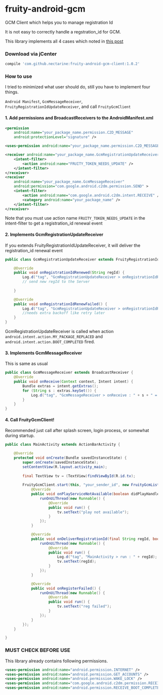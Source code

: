 fruity-android-gcm
==================

GCM Client which helps you to manage registration Id

It is not easy to correctly handle a regstration_id for GCM.

This library implements all 4 cases which noted in [this post](http://blog.pushbullet.com/2014/02/12/keeping-google-cloud-messaging-for-android-working-reliably-techincal-post/
)

### Download via jCenter

```groovy
compile 'com.github.nectarine:fruity-android-gcm-client:1.0.2'
```


### How to use

I tried to minimized what user should do, still you have to implement four things.

`Android Manifest`, `GcmMessageReceiver`, `FruityRegistrationIdUpdateReceiver`, and call `FruityGcmClient`

#### 1. Add permissions and BroadcastReceivers to the AndroidManifest.xml

```xml
<permission
    android:name="your_package_name.permission.C2D_MESSAGE"
    android:protectionLevel="signature" />

<uses-permission android:name="your_package_name.permission.C2D_MESSAGE" />

<receiver android:name="your_package_name.GcmRegistrationUpdateReceiver" >
    <intent-filter>
        <action android:name="FRUITY_TOKEN_NEEDS_UPDATE" />
    </intent-filter>
</receiver>
<receiver
    android:name="your_package_name.GcmMessageReceiver"
    android:permission="com.google.android.c2dm.permission.SEND" >
    <intent-filter>
        <action android:name="com.google.android.c2dm.intent.RECEIVE" />
        <category android:name="your_package_name" />
    </intent-filter>
</receiver>
```

Note that you must use action name `FRUITY_TOKEN_NEEDS_UPDATE` in the intent-filter to get a registration_id renewal event

#### 2. Implements GcmRegistrationUpdateReceiver

If you extends FruityRegistrationIdUpdateReceiver, it will deliver the registration_id renewal event

```java
public class GcmRegistrationUpdateReceiver extends FruityRegistrationIdUpdateReceiver {

    @Override
    public void onRegistrationIdRenewed(String regId) {
        Log.d("tag", "GcmRegistrationUpdateReceiver > onRegistrationIdRenewed : " + regId);
        // send new regId to the Server
        
    }

    @Override
    public void onRegistrationIdRenewFailed() {
        Log.d("tag", "GcmRegistrationUpdateReceiver > onRegistrationIdRenewFailed : failed");
        //needs extra backoff like retry later
    }
}
```

GcmRegistrationUpdateReceiver is called when action `android.intent.action.MY_PACKAGE_REPLACED` and `android.intent.action.BOOT_COMPLETED` fired. 

#### 3. Implements GcmMessageReceiver

This is same as usual

```java
public class GcmMessageReceiver extends BroadcastReceiver {
    @Override
    public void onReceive(Context context, Intent intent) {
        Bundle extras = intent.getExtras();
        for (String s : extras.keySet()) {
            Log.d("tag", "GcmMessageReceiver > onReceive : " + s + " = " + extras.get(s));
        }
    }
}
```

#### 4. Call FruityGcmClient!

Recommended just call after splash screen, login process, or somewhat during startup.

```java
public class MainActivity extends ActionBarActivity {

    @Override
    protected void onCreate(Bundle savedInstanceState) {
        super.onCreate(savedInstanceState);
        setContentView(R.layout.activity_main);
        
        final TextView tv = (TextView)findViewById(R.id.tv);
        
        FruityGcmClient.start(this, "your_sender_id", new FruityGcmListener() {
            @Override
            public void onPlayServiceNotAvailable(boolean didPlayHandleError) {
                runOnUiThread(new Runnable() {
                    @Override
                    public void run() {
                        tv.setText("play not available");
                    }
                });
            }

            @Override
            public void onDeliverRegistrationId(final String regId, boolean isNew) {
                runOnUiThread(new Runnable() {
                    @Override
                    public void run() {
                        Log.d("tag", "MainActivity > run : " + regId);
                        tv.setText(regId);
                    }
                });
            }

            @Override
            public void onRegisterFailed() {
                runOnUiThread(new Runnable() {
                    @Override
                    public void run() {
                        tv.setText("reg failed");
                    }
                });
            }
        });
    }

}
```

### MUST CHECK BEFORE USE

This library already contains following permissions.

```xml
<uses-permission android:name="android.permission.INTERNET" />
<uses-permission android:name="android.permission.GET_ACCOUNTS" />
<uses-permission android:name="android.permission.WAKE_LOCK" />
<uses-permission android:name="com.google.android.c2dm.permission.RECEIVE" />
<uses-permission android:name="android.permission.RECEIVE_BOOT_COMPLETED" />
```